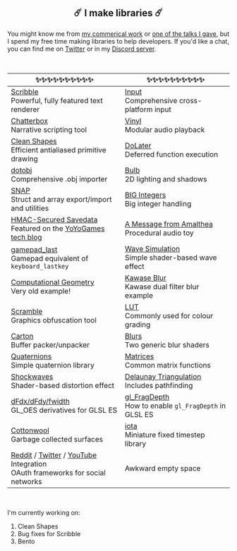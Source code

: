<h2 align="center">☄️️ I make libraries ☄️️</h2>

You might know me from [my commerical work](http://www.jujuadams.com/) or [one of the talks I gave](https://www.youtube.com/watch?v=Uj7nr6vSRvs), but I spend my free time making libraries to help developers. If you'd like a chat, you can find me on [Twitter](https://twitter.com/jujuadams) or in my [Discord server](https://discord.gg/8krYCqr).

&nbsp;

|✨✨✨✨✨✨✨✨✨✨|✨✨✨✨✨✨✨✨✨✨|
|-----------------------------------------------------------------------------------------------------------------------------------------------------------------------------------------------------------------------------|-------------------------------------------------------------------------------------------------------|
|[Scribble](https://github.com/JujuAdams/scribble)<br>Powerful, fully featured text renderer                                                                                                                                  |[Input](https://github.com/JujuAdams/input)<br>Comprehensive cross-platform input                      |
|[Chatterbox](https://github.com/JujuAdams/chatterbox)<br>Narrative scripting tool                                                                                                                                            |[Vinyl](https://github.com/JujuAdams/vinyl)<br>Modular audio playback                                  |
|[Clean Shapes](https://github.com/JujuAdams/Clean-Shapes)<br>Efficient antialiased primitive drawing                                                                                                                         |[DoLater](https://github.com/JujuAdams/DoLater)<br>Deferred function execution                         |
|[dotobj](https://github.com/JujuAdams/dotobj)<br>Comprehensive .obj importer                                                                                                                                                 |[Bulb](https://github.com/JujuAdams/Bulb)<br>2D lighting and shadows                                   |
|[SNAP](https://github.com/JujuAdams/SNAP)<br>Struct and array export/import and utilities                                                                                                                                    |[BIG Integers](https://github.com/JujuAdams/BIG)<br>Big integer handling                               |
|[HMAC-Secured Savedata](https://github.com/JujuAdams/protect-your-savefiles)<br>Featured on the [YoYoGames tech blog](https://www.yoyogames.com/blog/537/protect-your-savefiles)                                             |[A Message from Amalthea](https://github.com/JujuAdams/meditations)<br>Procedural audio toy            |
|[gamepad_last](https://github.com/JujuAdams/gamepad_last)<br>Gamepad equivalent of `keyboard_lastkey`                                                                                                                        |[Wave Simulation](https://github.com/JujuAdams/Wave-Simulation)<br>Simple shader-based wave effect     |
|[Computational Geometry](https://github.com/JujuAdams/computational-geometry)<br>Very old example!                                                                                                                           |[Kawase Blur](https://github.com/JujuAdams/Kawase)<br>Kawase dual filter blur example                  |
|[Scramble](https://github.com/JujuAdams/Scramble)<br>Graphics obfuscation tool                                                                                                                                               |[LUT](https://github.com/JujuAdams/LUT)<br>Commonly used for colour grading                            |
|[Carton](https://github.com/JujuAdams/Carton)<br>Buffer packer/unpacker                                                                                                                                                      |[Blurs](https://github.com/JujuAdams/blurs)<br>Two generic blur shaders                                |
|[Quaternions](https://github.com/JujuAdams/basic-quaternions)<br>Simple quaternion library                                                                                                                                   |[Matrices](https://github.com/JujuAdams/matrices)<br>Common matrix functions                           |
|[Shockwaves](https://github.com/JujuAdams/Shockwave)<br>Shader-based distortion effect                                                                                                                                       |[Delaunay Triangulation](https://github.com/JujuAdams/delaunay)<br>Includes pathfinding                |
|[dFdx/dFdy/fwidth](https://github.com/JujuAdams/GL_OES_standard_derivatives)<br>GL_OES derivatives for GLSL ES                                                                                                               |[gl_FragDepth](https://github.com/JujuAdams/gl_FragDepthEXT)<br>How to enable `gl_FragDepth` in GLSL ES|
|[Cottonwool](https://github.com/JujuAdams/Cottonwool)<br>Garbage collected surfaces                                                                                                                                          |[iota](https://github.com/JujuAdams/iota)<br>Miniature fixed timestep library                          |
|[Reddit](https://github.com/JujuAdams/reddit-OAuth2) / [Twitter](https://github.com/JujuAdams/Twitter-OAuth1.0a) / [YouTube](https://github.com/JujuAdams/YouTube-OAuth2) Integration<br>OAuth frameworks for social networks|Awkward empty space                                                                                    |

&nbsp;

I'm currently working on:

1. Clean Shapes
2. Bug fixes for Scribble
3. Bento
